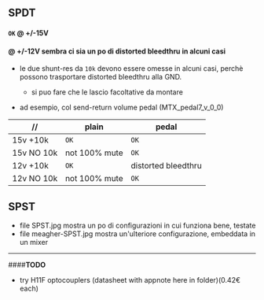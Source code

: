 ﻿
## __SPDT__

#### `OK` @ +/-15V
#### @ +/-12V sembra ci sia un po di distorted bleedthru in alcuni casi

* le due shunt-res da `10k` devono essere omesse in alcuni casi, perchè possono trasportare distorted bleedthru alla GND.
  + si puo fare che le lascio facoltative da montare
  
* ad esempio, col send-return volume pedal (MTX_pedal7_v_0_0)

| //         | plain         | pedal               |
|------------|---------------|---------------------|
| 15v +10k   | `OK`            | `OK`                  |
| 15v NO 10k | not 100% mute | `OK`                  |
| 12v +10k   | `OK`            | distorted bleedthru |
| 12v NO 10k | not 100% mute | `OK`                  |


## SPST
  * file SPST.jpg mostra un po di configurazioni in cui funziona bene, testate
  * file meagher-SPST.jpg mostra un'ulteriore configurazione, embeddata in un mixer

---
####**TODO**
  - try H11F optocouplers (datasheet with appnote here in folder)(0.42€ each)
  